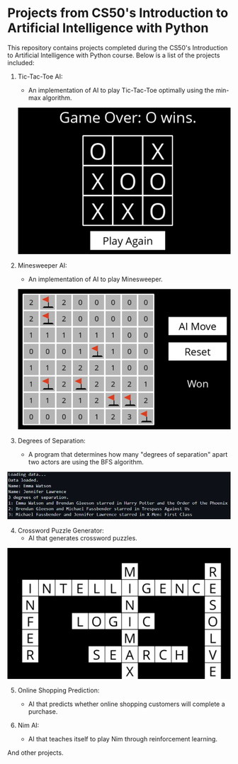 # Projects from CS50's Introduction to Artificial Intelligence with Python

This repository contains projects completed during the CS50's Introduction to Artificial Intelligence with Python course. Below is a list of the projects included:

1. Tic-Tac-Toe AI:
   - An implementation of AI to play Tic-Tac-Toe optimally using the min-max algorithm.
     
    ![TicTac](example/TicTac.png)

2. Minesweeper AI:
   - An implementation of AI to play Minesweeper.
     
    ![Minesweeper](example/Minesweeper.png)

3. Degrees of Separation:
   - A program that determines how many "degrees of separation" apart two actors are using the BFS algorithm.

![Actors](example/Actors.png)

4. Crossword Puzzle Generator:
   - AI that generates crossword puzzles.

![Minesweeper](example/Crossword.png)

5. Online Shopping Prediction:
   - AI that predicts whether online shopping customers will complete a purchase.

6. Nim AI:
   - AI that teaches itself to play Nim through reinforcement learning.

And other projects.
